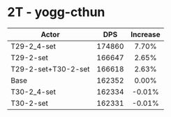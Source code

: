 # 2T - yogg-cthun
| Actor | DPS | Increase |
|---|:---:|:---:|
|T29-2_4-set|174860|7.70%|
|T29-2-set|166647|2.65%|
|T29-2-set+T30-2-set|166618|2.63%|
|Base|162352|0.00%|
|T30-2_4-set|162334|-0.01%|
|T30-2-set|162331|-0.01%|
